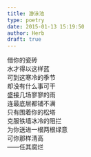 ```yaml
---  
title: 游泳池  
type: poetry  
date: 2015-01-13 15:19:50  
author: Herb  
draft: true
---  
```

借你的瓷砖  
水才得以这样蓝  
可到这寒冷的季节  
却没有什么事可干  
盛接几场寥寥的雨  
连最底层都铺不满  
只有围着你的松塔  
克服铁墙冰冷的阻拦  
为你送进一根两根绿意  
可你那样清高  
——任其腐烂